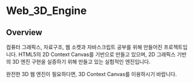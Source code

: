 # Web_3D_Engine

## Overview

컴퓨터 그래픽스, 자료구조, 웹 소켓과 자바스크립트 공부를 위해 만들어진 프로젝트입니다. HTML5의 2D Context Canvas를 기반으로 만들고 있으며, 2D 그래픽스 기반의 3D 엔진 구현을 실증하기 위해 만들고 있는 실험적인 엔진입니다.



완전한 3D 웹 엔진이 필요하다면, 3D Context Canvas를 이용하시기 바랍니다.